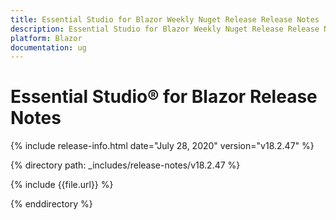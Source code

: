 ```yaml
---
title: Essential Studio for Blazor Weekly Nuget Release Release Notes  
description: Essential Studio for Blazor Weekly Nuget Release Release Notes  
platform: Blazor
documentation: ug
---
```


# Essential Studio&reg; for Blazor  Release Notes  

{% include release-info.html date="July 28, 2020"  version="v18.2.47" %} 


{% directory path: _includes/release-notes/v18.2.47 %}

{% include {{file.url}} %}

{% enddirectory %}


